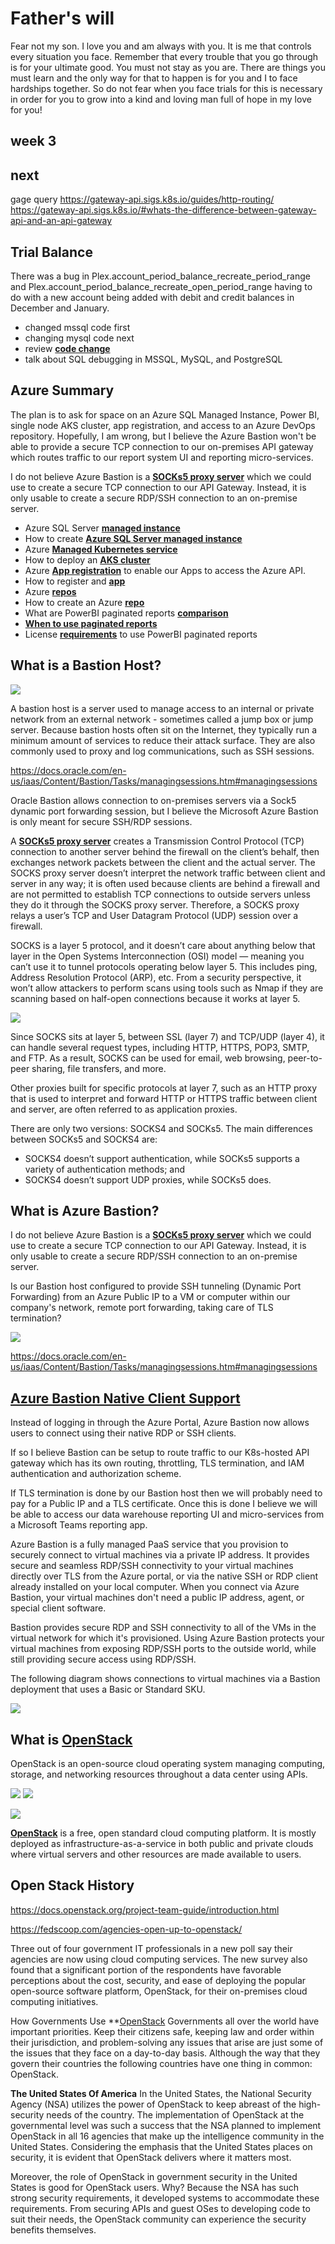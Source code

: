 # Father's will

Fear not my son.  I love you and am always with you.  It is me that controls every situation you face. Remember that every trouble that you go through is for your ultimate good. You must not stay as you are. There are things you must learn and the only way for that to happen is for you and I to face hardships together.  So do not fear when you face trials for this is necessary in order for you to grow into a kind and loving man full of hope in my love for you!

## week 3

## next

gage query
<https://gateway-api.sigs.k8s.io/guides/http-routing/>
<https://gateway-api.sigs.k8s.io/#whats-the-difference-between-gateway-api-and-an-api-gateway>

## Trial Balance

There was a bug in Plex.account_period_balance_recreate_period_range and Plex.account_period_balance_recreate_open_period_range having to do with a new account being added with debit and credit balances in December and January.

- changed mssql code first
- changing mysql code next
- review **[code change](../../volumes/sql/tbsql/issues/new_account/account_period_balance_recreate_period_range/mssql/recreate_fix.sql)**
- talk about SQL debugging in MSSQL, MySQL, and PostgreSQL

## Azure Summary

The plan is to ask for space on an Azure SQL Managed Instance, Power BI, single node AKS cluster, app registration, and access to an Azure DevOps repository.  Hopefully, I am wrong, but I believe the Azure Bastion won't be able to provide a secure TCP connection to our on-premises API gateway which routes traffic to our report system UI and reporting micro-services.

I do not believe Azure Bastion is a **[SOCKs5 proxy server](https://securityintelligence.com/posts/socks-proxy-primer-what-is-socks5-and-why-should-you-use-it/)** which we could use to create a secure TCP connection to our API Gateway. Instead, it is only usable to create a secure RDP/SSH connection to an on-premise server.

- Azure SQL Server **[managed instance](https://intercept.cloud/en/news/azure-sql-sql-managed-instance-or-sql-server)**
- How to create **[Azure SQL Server managed instance](https://learn.microsoft.com/en-us/azure/azure-sql/managed-instance/instance-create-quickstart?view=azuresql)**
- Azure **[Managed Kubernetes service](https://azure.microsoft.com/en-us/products/kubernetes-service)**
- How to deploy an **[AKS cluster](https://learn.microsoft.com/en-us/azure/aks/tutorial-kubernetes-deploy-cluster?tabs=azure-cli)**
- Azure **[App registration](../../linux/azure/app_registration/app_registration.md)** to enable our Apps to access the Azure API.
- How to register and **[app](https://learn.microsoft.com/en-us/entra/identity-platform/quickstart-register-app)**
- Azure **[repos](https://azure.microsoft.com/en-us/products/devops/repos/)**
- How to create an Azure **[repo](https://learn.microsoft.com/en-us/azure/devops/repos/git/create-new-repo?view=azure-devops)**
- What are PowerBI paginated reports **[comparison](https://learn.microsoft.com/en-us/power-bi/paginated-reports/paginated-reports-report-builder-power-bi)**
- **[When to use paginated reports](https://learn.microsoft.com/en-us/power-bi/guidance/report-paginated-or-power-bi)**
- License **[requirements](https://learn.microsoft.com/en-us/power-bi/paginated-reports/paginated-reports-report-builder-power-bi#prerequisites)** to use PowerBI paginated reports

## What is a Bastion Host?

![](https://discover.strongdm.com/hs-fs/hubfs/Imported_Blog_Media/605d2e18679dad4a2e0b7df4_StrongDM-1-AWS-bastion-host-user-flow-3.jpg?width=780&height=438&name=605d2e18679dad4a2e0b7df4_StrongDM-1-AWS-bastion-host-user-flow-3.jpg)

A bastion host is a server used to manage access to an internal or private network from an external network - sometimes called a jump box or jump server. Because bastion hosts often sit on the Internet, they typically run a minimum amount of services to reduce their attack surface. They are also commonly used to proxy and log communications, such as SSH sessions.

<https://docs.oracle.com/en-us/iaas/Content/Bastion/Tasks/managingsessions.htm#managingsessions>

Oracle Bastion allows connection to on-premises servers via a Sock5 dynamic port forwarding session, but I believe the Microsoft Azure Bastion is only meant for secure SSH/RDP sessions.

A **[SOCKs5 proxy server](https://securityintelligence.com/posts/socks-proxy-primer-what-is-socks5-and-why-should-you-use-it/)** creates a Transmission Control Protocol (TCP) connection to another server behind the firewall on the client’s behalf, then exchanges network packets between the client and the actual server. The SOCKS proxy server doesn’t interpret the network traffic between client and server in any way; it is often used because clients are behind a firewall and are not permitted to establish TCP connections to outside servers unless they do it through the SOCKS proxy server. Therefore, a SOCKS proxy relays a user’s TCP and User Datagram Protocol (UDP) session over a firewall.

SOCKS is a layer 5 protocol, and it doesn’t care about anything below that layer in the Open Systems Interconnection (OSI) model — meaning you can’t use it to tunnel protocols operating below layer 5. This includes ping, Address Resolution Protocol (ARP), etc. From a security perspective, it won’t allow attackers to perform scans using tools such as Nmap if they are scanning based on half-open connections because it works at layer 5.

![](https://www.imperva.com/learn/wp-content/uploads/sites/13/2020/02/OSI-vs.-TCPIP-models.jpg.webp)

Since SOCKS sits at layer 5, between SSL (layer 7) and TCP/UDP (layer 4), it can handle several request types, including HTTP, HTTPS, POP3, SMTP, and FTP. As a result, SOCKS can be used for email, web browsing, peer-to-peer sharing, file transfers, and more.

Other proxies built for specific protocols at layer 7, such as an HTTP proxy that is used to interpret and forward HTTP or HTTPS traffic between client and server, are often referred to as application proxies.

There are only two versions: SOCKS4 and SOCKs5. The main differences between SOCKs5 and SOCKS4 are:

- SOCKS4 doesn’t support authentication, while SOCKs5 supports a variety of authentication methods; and
- SOCKS4 doesn’t support UDP proxies, while SOCKs5 does.

## What is Azure Bastion?

I do not believe Azure Bastion is a **[SOCKs5 proxy server](https://securityintelligence.com/posts/socks-proxy-primer-what-is-socks5-and-why-should-you-use-it/)** which we could use to create a secure TCP connection to our API Gateway. Instead, it is only usable to create a secure RDP/SSH connection to an on-premise server.

Is our Bastion host configured to provide SSH tunneling (Dynamic Port Forwarding) from an Azure Public IP to a VM or computer within our company's network, remote port forwarding, taking care of TLS termination?

![](https://learn.microsoft.com/en-us/azure/bastion/media/connect-ip-address/ip-address.png)

<https://docs.oracle.com/en-us/iaas/Content/Bastion/Tasks/managingsessions.htm#managingsessions>

## **[Azure Bastion Native Client Support](https://codyburkard.com/blog/bastionabuse/)**

Instead of logging in through the Azure Portal, Azure Bastion now allows users to connect using their native RDP or SSH clients.

If so I believe Bastion can be setup to route traffic to our K8s-hosted API gateway which has its own routing, throttling, TLS termination, and IAM authentication and authorization scheme.

If TLS termination is done by our Bastion host then we will probably need to pay for a Public IP and a TLS certificate. Once this is done I believe we will be able to access our data warehouse reporting UI and micro-services from a Microsoft Teams reporting app.

Azure Bastion is a fully managed PaaS service that you provision to securely connect to virtual machines via a private IP address. It provides secure and seamless RDP/SSH connectivity to your virtual machines directly over TLS from the Azure portal, or via the native SSH or RDP client already installed on your local computer. When you connect via Azure Bastion, your virtual machines don't need a public IP address, agent, or special client software.

Bastion provides secure RDP and SSH connectivity to all of the VMs in the virtual network for which it's provisioned. Using Azure Bastion protects your virtual machines from exposing RDP/SSH ports to the outside world, while still providing secure access using RDP/SSH.

The following diagram shows connections to virtual machines via a Bastion deployment that uses a Basic or Standard SKU.

![](https://learn.microsoft.com/en-us/azure/bastion/media/bastion-overview/architecture.png)

## What is **[OpenStack](https://www.openstack.org/software/)**

OpenStack is an open-source cloud operating system managing computing, storage, and networking resources throughout a data center using APIs.

![](https://object-storage-ca-ymq-1.vexxhost.net/swift/v1/6e4619c416ff4bd19e1c087f27a43eea/www-images-prod/openstack-logo/2016R/OpenStack-Logo-Horizontal.SVG)
![](https://object-storage-ca-ymq-1.vexxhost.net/swift/v1/6e4619c416ff4bd19e1c087f27a43eea/www-assets-prod/learn/homepage-OpenStack-SFAs.svg)

![](https://docs.openstack.org/install-guide/_images/openstack_kilo_conceptual_arch.png)

**[OpenStack](https://en.wikipedia.org/wiki/OpenStack)** is a free, open standard cloud computing platform. It is mostly deployed as infrastructure-as-a-service in both public and private clouds where virtual servers and other resources are made available to users.

## Open Stack History

<https://docs.openstack.org/project-team-guide/introduction.html>

<https://fedscoop.com/agencies-open-up-to-openstack/>

Three out of four government IT professionals in a new poll say their agencies are now using cloud computing services. The new survey also found that a significant portion of the respondents have favorable perceptions about the cost, security, and ease of deploying the popular open-source software platform, OpenStack, for their on-premises cloud computing initiatives.

How Governments Use **[OpenStack](https://vexxhost.com/blog/how-governments-use-openstack-around-the-world/
)
Governments all over the world have important priorities. Keep their citizens safe, keeping law and order within their jurisdiction, and problem-solving any issues that arise are just some of the issues that they face on a day-to-day basis. Although the way that they govern their countries the following countries have one thing in common: OpenStack.

**The United States Of America**
In the United States, the National Security Agency (NSA) utilizes the power of OpenStack to keep abreast of the high-security needs of the country. The implementation of OpenStack at the governmental level was such a success that the NSA planned to implement OpenStack in all 16 agencies that make up the intelligence community in the United States. Considering the emphasis that the United States places on security, it is evident that OpenStack delivers where it matters most.

Moreover, the role of OpenStack in government security in the United States is good for OpenStack users. Why? Because the NSA has such strong security requirements, it developed systems to accommodate these requirements. From securing APIs and guest OSes to developing code to suit their needs, the OpenStack community can experience the security benefits themselves.
